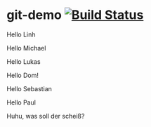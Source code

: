 # git-demo [![Build Status](https://travis-ci.org/fact-project/git-demo.svg?branch=master)](https://travis-ci.org/fact-project/git-demo)

Hello Linh

Hello Michael

Hello Lukas

Hello Dom!

Hello Sebastian

Hello Paul

Huhu, was soll der scheiß?
